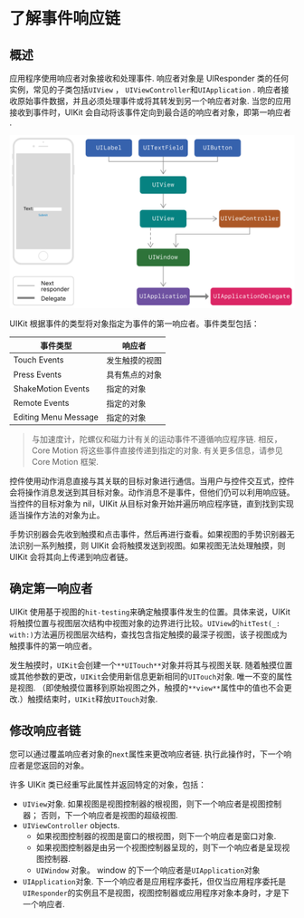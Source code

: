 # 了解事件响应链

## 概述

应用程序使用响应者对象接收和处理事件. 响应者对象是 UIResponder 类的任何实例，常见的子类包括`UIView` ， `UIViewController`和`UIApplication` . 响应者接收原始事件数据，并且必须处理事件或将其转发到另一个响应者对象. 当您的应用接收到事件时，UIKit 会自动将该事件定向到最合适的响应者对象，即第一响应者 .

![](media/15752947366954.png)

UIKit 根据事件的类型将对象指定为事件的第一响应者。事件类型包括：

| 事件类型             | 响应者         |
| -------------------- | -------------- |
| Touch Events         | 发生触摸的视图 |
| Press Events         | 具有焦点的对象 |
| ShakeMotion Events   | 指定的对象     |
| Remote Events        | 指定的对象     |
| Editing Menu Message | 指定的对象     |

> 与加速度计，陀螺仪和磁力计有关的运动事件不遵循响应程序链. 相反，Core Motion 将这些事件直接传递到指定的对象. 有关更多信息，请参见 Core Motion 框架.

控件使用动作消息直接与其关联的目标对象进行通信。当用户与控件交互式，控件会将操作消息发送到其目标对象。动作消息不是事件，但他们仍可以利用响应链。当控件的目标对象为 nil，UIKit 从目标对象开始并遍历响应程序链，直到找到实现适当操作方法的对象为止。

手势识别器会先收到触摸和点击事件，然后再进行查看。如果视图的手势识别器无法识别一系列触摸，则 UIKit 会将触摸发送到视图。如果视图无法处理触摸，则 UIKit 会将其向上传递到响应者链。

## 确定第一响应者

UIKit 使用基于视图的`hit-testing`来确定触摸事件发生的位置。具体来说，UIKit 将触摸位置与视图层次结构中视图对象的边界进行比较。`UIView`的`hitTest(_: with:)`方法遍历视图层次结构，查找包含指定触摸的最深子视图，该子视图成为触摸事件的第一响应者。

发生触摸时，`UIKit`会创建一个`**UITouch**`对象并将其与视图关联. 随着触摸位置或其他参数的更改，`UIKit`会使用新信息更新相同的`UITouch`对象. 唯一不变的属性是视图. （即使触摸位置移到原始视图之外，触摸的`**view**`属性中的值也不会更改.）触摸结束时，`UIKit`释放`UITouch`对象.

## 修改响应者链

您可以通过覆盖响应者对象的`next`属性来更改响应者链. 执行此操作时，下一个响应者是您返回的对象。

许多 UIKit 类已经重写此属性并返回特定的对象，包括：

- `UIView`对象. 如果视图是视图控制器的根视图，则下一个响应者是视图控制器； 否则，下一个响应者是视图的超级视图.
- `UIViewController` objects.
  - 如果视图控制器的视图是窗口的根视图，则下一个响应者是窗口对象.
  - 如果视图控制器是由另一个视图控制器呈现的，则下一个响应者是呈现视图控制器.
  - `UIWindow` 对象。 window 的下一个响应者是`UIApplication`对象
- `UIApplication`对象. 下一个响应者是应用程序委托，但仅当应用程序委托是`UIResponder`的实例且不是视图，视图控制器或应用程序对象本身时，才是下一个响应者.
